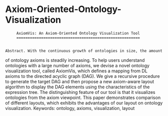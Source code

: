Axiom-Oriented-Ontology-Visualization
=====================================
         AxiomVis: An Axiom-Oriented Ontology Visualization Tool
         =======================================================
         
         
    Abstract. With the continuous growth of ontologies in size, the amount
of ontology axioms is steadily increasing. To help users understand ontologies
with a large number of axioms, we devise a novel ontology visualization
tool, called AxiomVis, which defines a mapping from DL axioms
to the directed acyclic graph (DAG). We give a recursive procedure to
generate the target DAG and then propose a new axiom-aware layout
algorithm to display the DAG elements using the characteristics of the
expression tree. The distinguishing feature of our tool is that it visualizes
ontologies from the axiom viewpoint. This paper demonstrates comparison
of different layouts, which exhibits the advantages of our layout on
ontology visualization.
    Keywords: ontology, axioms, visualization, layout
